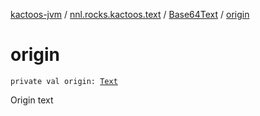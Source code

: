 [kactoos-jvm](../../index.md) / [nnl.rocks.kactoos.text](../index.md) / [Base64Text](index.md) / [origin](./origin.md)

# origin

`private val origin: `[`Text`](../../nnl.rocks.kactoos/-text/index.md)

Origin text

